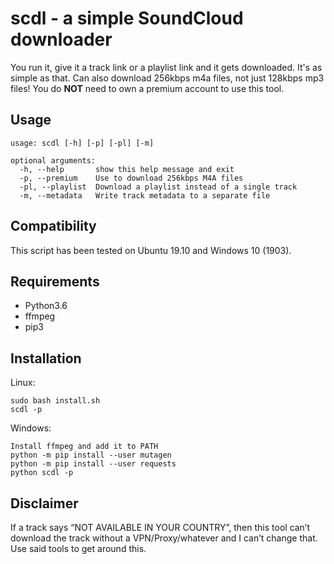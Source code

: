 # scdl - a simple SoundCloud downloader
You run it, give it a track link or a playlist link and it gets downloaded. It's as simple as that.
Can also download 256kbps m4a files, not just 128kbps mp3 files! You do **NOT** need to own a premium account to use this tool.
## Usage
```
usage: scdl [-h] [-p] [-pl] [-m]

optional arguments:
  -h, --help       show this help message and exit
  -p, --premium    Use to download 256kbps M4A files
  -pl, --playlist  Download a playlist instead of a single track
  -m, --metadata   Write track metadata to a separate file
```

## Compatibility
This script has been tested on Ubuntu 19.10 and Windows 10 (1903).

## Requirements

* Python3.6
* ffmpeg
* pip3

## Installation
Linux:
```
sudo bash install.sh
scdl -p
```
Windows:
```
Install ffmpeg and add it to PATH
python -m pip install --user mutagen
python -m pip install --user requests
python scdl -p
```

## Disclaimer
If a track says “NOT AVAILABLE IN YOUR COUNTRY”, then this tool can’t download the track without a VPN/Proxy/whatever and I can’t change that. Use said tools to get around this.
